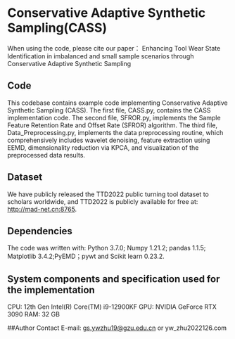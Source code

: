 # Conservative Adaptive Synthetic Sampling(CASS)
When using the code, please cite our paper：
Enhancing Tool Wear State Identification in imbalanced and small sample scenarios through Conservative Adaptive Synthetic Sampling


## Code
This codebase contains example code implementing Conservative Adaptive Synthetic Sampling (CASS).
The first file, CASS.py, contains the CASS implementation code. The second file, SFROR.py, implements the Sample Feature Retention Rate and Offset Rate (SFROR) algorithm. The third file, Data_Preprocessing.py, implements the data preprocessing routine, which comprehensively includes wavelet denoising, feature extraction using EEMD, dimensionality reduction via KPCA, and visualization of the preprocessed data results.

## Dataset
We have publicly released the TTD2022 public turning tool dataset to scholars worldwide, 
and TTD2022 is publicly available for free at:
 http://mad-net.cn:8765.


## Dependencies
The code was written with: Python 3.7.0; Numpy 1.21.2; pandas 1.1.5; Matplotlib 3.4.2;PyEMD；pywt and Scikit learn 0.23.2.

## System components and specification used for the implementation
CPU: 12th Gen Intel(R) Core(TM) i9-12900KF
GPU: NVIDIA GeForce RTX 3090
RAM: 32 GB

##Author Contact
E-mail: gs.ywzhu19@gzu.edu.cn or yw_zhu2022126.com


